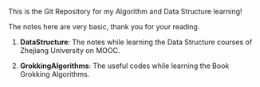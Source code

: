 This is the Git Repository for my Algorithm and Data Structure learning!

The notes here are very basic, thank you for your reading.

1. **DataStructure**: The notes while learning the Data Structure courses of Zhejiang University on MOOC.

2. **GrokkingAlgorithms**: The useful codes while learning the Book Grokking Algorithms.